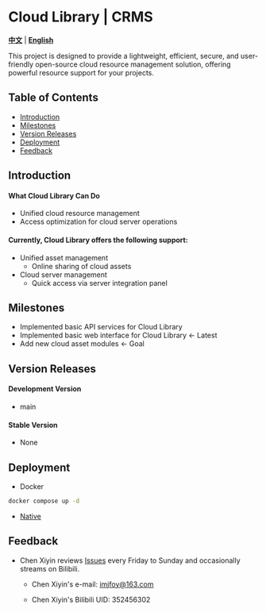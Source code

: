 # Cloud Library | CRMS #
[**中文**](./README.md) | [**English**](./README_EN.md)

This project is designed to provide a lightweight, efficient, secure, and user-friendly open-source cloud resource management solution, offering powerful resource support for your projects.

## Table of Contents ##
* [Introduction](#introduction)
* [Milestones](#milestones)
* [Version Releases](#version-releases)
* [Deployment](#deployment)
* [Feedback](#feedback)

## Introduction ##
#### What Cloud Library Can Do
* Unified cloud resource management
* Access optimization for cloud server operations
#### Currently, Cloud Library offers the following support:
* Unified asset management
  * Online sharing of cloud assets
* Cloud server management
  * Quick access via server integration panel

## Milestones ##
* Implemented basic API services for Cloud Library
* Implemented basic web interface for Cloud Library <- Latest
* Add new cloud asset modules <- Goal

## Version Releases ##
#### Development Version
* main
#### Stable Version
* None

## Deployment ##
* Docker
```bash
docker compose up -d
```
* [Native](./NativeDeployment.md)

## Feedback ##
* Chen Xiyin reviews [Issues](https://github.com/ZSLTChenXiYin/deepseek-api/issues) every Friday to Sunday and occasionally streams on Bilibili.
  * Chen Xiyin's e-mail: imjfoy@163.com

  * Chen Xiyin's Bilibili UID: 352456302